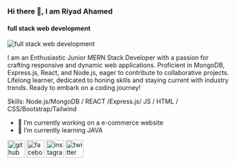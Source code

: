 ### Hi there 👋, I am Riyad Ahamed
#### full stack web development
![full stack web development](https://wallpapercave.com/wp/wp8903890.jpg)

I am an Enthusiastic Junior MERN Stack Developer with a passion for crafting responsive and dynamic web applications. Proficient in MongoDB, Express.js, React, and Node.js, eager to contribute to collaborative projects. Lifelong learner, dedicated to honing skills and staying current with industry trends. Ready to embark on a coding journey!

Skills: Node.js/MongoDB / REACT /Express.js/ JS / HTML / CSS/Bootstrap/Tailwind

- 🔭 I’m currently working on a e-commerce website  
- 🌱 I’m currently learning JAVA 


[<img src='https://cdn.jsdelivr.net/npm/simple-icons@3.0.1/icons/github.svg' alt='github' height='40'>](https://github.com/https://github.com/riyad-ahamed)  [<img src='https://cdn.jsdelivr.net/npm/simple-icons@3.0.1/icons/facebook.svg' alt='facebook' height='40'>](https://www.facebook.com/https://www.facebook.com/profile.php?id=100083678498797)  [<img src='https://cdn.jsdelivr.net/npm/simple-icons@3.0.1/icons/instagram.svg' alt='instagram' height='40'>](https://www.instagram.com/https://www.instagram.com/riyad.ahamed_1//)  [<img src='https://cdn.jsdelivr.net/npm/simple-icons@3.0.1/icons/twitter.svg' alt='twitter' height='40'>](https://twitter.com/https://twitter.com/RSeobuddha21644)  

